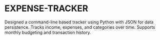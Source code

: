 # EXPENSE-TRACKER
Designed a command-line based tracker using Python with JSON for data persistence. Tracks income, expenses, and categories over time. Supports monthly budgeting and transaction history.
